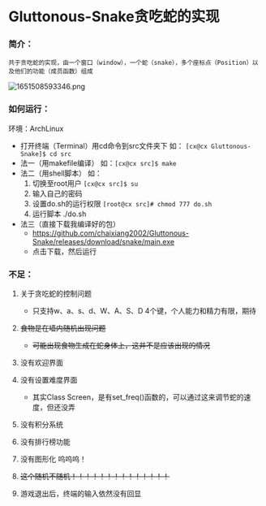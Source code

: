 # Gluttonous-Snake贪吃蛇的实现

### 简介：

    共于贪吃蛇的实现，由一个窗口（window），一个蛇（snake），多个座标点（Position）以及他们的功能（成员函数）组成

![1651508593346.png](https://file+.vscode-resource.vscode-webview.net/home/cx/Desktop/Gluttonous-Snake/image/README/1651508593346.png)

### 如何运行：

环境：ArchLinux

- 打开终端（Terminal）用cd命令到src文件夹下 	如： `[cx@cx Gluttonous-Snake]$ cd src `
- 法一（用makefile编译）						如：`[cx@cx src]$ make`
- 法二（用shell脚本）		如：
  1. 切换至root用户     		`[cx@cx src]$ su`
  2. 输入自己的密码
  3. 设置do.sh的运行权限	`[root@cx src]# chmod 777 do.sh `
  4. 运行脚本				./do.sh
- 法三（直接下载我编译好的包）
  - https://github.com/chaixiang2002/Gluttonous-Snake/releases/download/snake/main.exe
  - 点击下载，然后运行

### 不足：

1. 关于贪吃蛇的控制问题

   - 只支持w、a、s、d、W、A、S、D  4个键，个人能力和精力有限，期待
2. ~~食物是在墙内随机出现问题~~

   - ~~可能出现食物生成在蛇身体上，这并不是应该出现的情况~~
3. 没有欢迎界面
4. 没有设置难度界面

   - 其实Class Screen，是有set_freq()函数的，可以通过这来调节蛇的速度，但还没弄
5. 没有积分系统
6. 没有排行榜功能
7. 没有图形化 	呜呜呜！
8. ~~这个随机不随机！！！！！！！！！！！！！！~~
9. 游戏退出后，终端的输入依然没有回显
